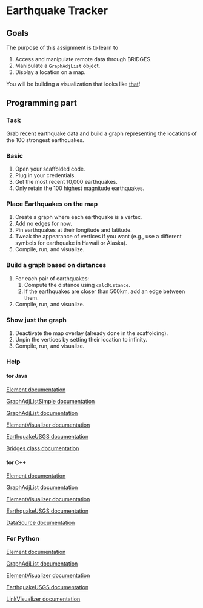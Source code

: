 Earthquake Tracker
==================

Goals
-----

The purpose of this assignment is to learn to

1. Access and manipulate remote data through BRIDGES.
2. Manipulate a `GraphAdjList` object.
3. Display a location on a map.

You will be building a visualization that looks like [that](http://bridges-cs.herokuapp.com/assignments/4/bridges_workshop)!

Programming part
----------------

### Task

Grab recent earthquake data and build a graph representing the
locations of the 100 strongest earthquakes.

### Basic

1. Open your scaffolded code.
2. Plug in your credentials.
3. Get the most recent 10,000 earthquakes.
4. Only retain the 100 highest magnitude earthquakes.

### Place Earthquakes on the map

1. Create a graph where each earthquake is a vertex.
2. Add no edges for now.
3. Pin earthquakes at their longitude and latitude.
4. Tweak the appearance of vertices if you want (e.g., use a different symbols for earthquake in Hawaii or Alaska).
5. Compile, run, and visualize.

### Build a graph based on distances

1. For each pair of earthquakes:
   1. Compute the distance using `calcDistance`.
   2. If the earthquakes are closer than 500km, add an edge between them.
2. Compile, run, and visualize.


### Show just the graph

1. Deactivate the map overlay (already done in the scaffolding).
2. Unpin the vertices by setting their location to infinity.
3. Compile, run, and visualize.

### Help

#### for Java

[Element documentation](http://bridgesuncc.github.io/doc/java-api/current/html/classbridges_1_1base_1_1_element.html)

[GraphAdjListSimple documentation](http://bridgesuncc.github.io/doc/java-api/current/html/classbridges_1_1base_1_1_graph_adj_list_simple.html)

[GraphAdjList documentation](http://bridgesuncc.github.io/doc/java-api/current/html/classbridges_1_1base_1_1_graph_adj_list.html)

[ElementVisualizer documentation](http://bridgesuncc.github.io/doc/java-api/current/html/classbridges_1_1base_1_1_element_visualizer.html)

[EarthquakeUSGS documentation](http://bridgesuncc.github.io/doc/java-api/current/html/classbridges_1_1data__src__dependent_1_1_earthquake_u_s_g_s.html)

[Bridges class documentation](http://bridgesuncc.github.io/doc/java-api/current/html/namespacebridges_1_1base.html)

#### for C++

[Element documentation](http://bridgesuncc.github.io/doc/cxx-api/current/html/classbridges_1_1datastructure_1_1_element.html)

[GraphAdjList documentation](http://bridgesuncc.github.io/doc/cxx-api/current/html/classbridges_1_1datastructure_1_1_graph_adj_list.html)

[ElementVisualizer documentation](http://bridgesuncc.github.io/doc/cxx-api/current/html/classbridges_1_1datastructure_1_1_element_visualizer.html)

[EarthquakeUSGS documentation](http://bridgesuncc.github.io/doc/cxx-api/current/html/classbridges_1_1dataset_1_1_earthquake_u_s_g_s.html)

[DataSource documentation](http://bridgesuncc.github.io/doc/cxx-api/current/html/classbridges_1_1_data_source.html)

### For Python

[Element documentation](http://bridgesuncc.github.io/doc/python-api/current/html/classbridges_1_1element_1_1_element.html)

[GraphAdjList documentation](http://bridgesuncc.github.io/doc/python-api/current/html/classbridges_1_1graph__adj__list_1_1_graph_adj_list.html)

[ElementVisualizer documentation](http://bridgesuncc.github.io/doc/python-api/current/html/classbridges_1_1element__visualizer_1_1_element_visualizer.html)

[EarthquakeUSGS documentation](http://bridgesuncc.github.io/doc/python-api/current/html/classbridges_1_1data__src__dependent_1_1earthquake__usgs_1_1_earthquake_u_s_g_s.html)

[LinkVisualizer documentation](http://bridgesuncc.github.io/doc/python-api/current/html/classbridges_1_1link__visualizer_1_1_link_visualizer.html)

